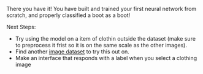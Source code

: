 There you have it!  You have built and trained your first neural network from scratch, and properly classified a boot as a boot!

Next Steps:

* Try using the model on a item of clothin outside the dataset (make sure to preprocess it frist so it is on the same scale as the other images).
* Find another [image dataset](https://blog.cambridgespark.com/50-free-machine-learning-datasets-image-datasets-241852b03b49) to try this out on.
* Make an interface that responds with a label when you select a clothing image
